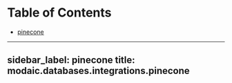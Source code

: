 # Table of Contents

* [pinecone](#modaic.databases.integrations.pinecone)

---
sidebar_label: pinecone
title: modaic.databases.integrations.pinecone
---


